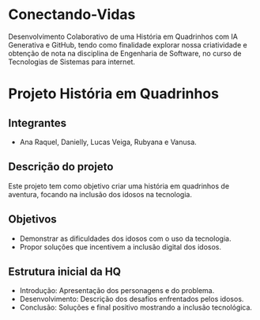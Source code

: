 # Conectando-Vidas
Desenvolvimento Colaborativo de uma História em Quadrinhos com IA Generativa e GitHub, tendo como finalidade explorar nossa criatividade e obtenção de nota na disciplina de Engenharia de Software, no curso de Tecnologias de Sistemas para internet.
# Projeto História em Quadrinhos

## Integrantes
- Ana Raquel, Danielly, Lucas Veiga, Rubyana e Vanusa.

## Descrição do projeto
Este projeto tem como objetivo criar uma história em quadrinhos de aventura, focando na inclusão dos idosos na tecnologia.

## Objetivos
- Demonstrar as dificuldades dos idosos com o uso da tecnologia.
- Propor soluções que incentivem a inclusão digital dos idosos.

## Estrutura inicial da HQ
- Introdução: Apresentação dos personagens e do problema.
- Desenvolvimento: Descrição dos desafios enfrentados pelos idosos.
- Conclusão: Soluções e final positivo mostrando a inclusão tecnológica.

